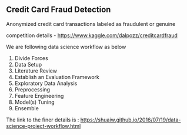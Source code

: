 ## Credit Card Fraud Detection

Anonymized credit card transactions labeled as fraudulent or genuine

competition details - https://www.kaggle.com/dalpozz/creditcardfraud

We are following data science workflow as below

1. Divide Forces
2. Data Setup
3. Literature Review
4. Establish an Evaluation Framework
5. Exploratory Data Analysis
6. Preprocessing
7. Feature Engineering
8. Model(s) Tuning
9. Ensemble

The link to the finer details is : https://shuaiw.github.io/2016/07/19/data-science-project-workflow.html  

